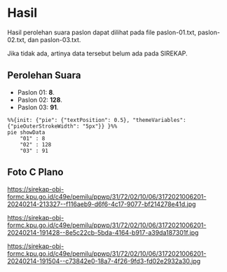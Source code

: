 # Hasil

Hasil perolehan suara paslon dapat dilihat pada file paslon-01.txt, paslon-02.txt, dan paslon-03.txt.

Jika tidak ada, artinya data tersebut belum ada pada SIREKAP.

## Perolehan Suara

 * Paslon 01: **8**.
 * Paslon 02: **128**.
 * Paslon 03: **91**.

```mermaid
%%{init: {"pie": {"textPosition": 0.5}, "themeVariables": {"pieOuterStrokeWidth": "5px"}} }%%
pie showData
    "01" : 8
    "02" : 128
    "03" : 91
```
## Foto C Plano

https://sirekap-obj-formc.kpu.go.id/c49e/pemilu/ppwp/31/72/02/10/06/3172021006201-20240214-213327--f116aeb9-d6f6-4c17-9077-bf214278e41d.jpg

https://sirekap-obj-formc.kpu.go.id/c49e/pemilu/ppwp/31/72/02/10/06/3172021006201-20240214-191428--8e5c22cb-5bda-4164-b917-a39da187301f.jpg

https://sirekap-obj-formc.kpu.go.id/c49e/pemilu/ppwp/31/72/02/10/06/3172021006201-20240214-191504--c73842e0-18a7-4f26-9fd3-fd02e2932a30.jpg
